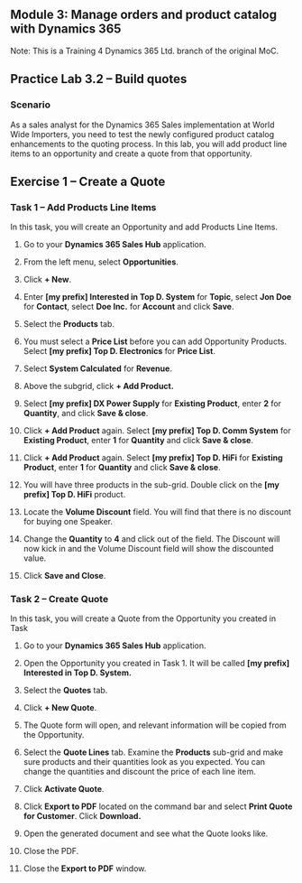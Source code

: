 ## Module 3: Manage orders and product catalog with Dynamics 365

Note: This is a Training 4 Dynamics 365 Ltd. branch of the original MoC.

## Practice Lab 3.2 – Build quotes

### Scenario

As a sales analyst for the Dynamics 365 Sales implementation at World Wide
Importers, you need to test the newly configured product catalog enhancements to
the quoting process. In this lab, you will add product line items to an
opportunity and create a quote from that opportunity.

## Exercise 1 – Create a Quote

### Task 1 – Add Products Line Items

In this task, you will create an Opportunity and add Products Line Items.

1. Go to your **Dynamics 365 Sales Hub** application.

1. From the left menu, select **Opportunities**.

1. Click **+ New**.

1. Enter **[my prefix] Interested in Top D. System** for **Topic**, select **Jon Doe** for **Contact**, select **Doe Inc.** for **Account** and click **Save**.

1. Select the **Products** tab.

1. You must select a **Price List** before you can add Opportunity Products. Select **[my prefix] Top D. Electronics** for **Price List**.

1. Select **System Calculated** for **Revenue**.

1. Above the subgrid, click **+ Add Product.**

1. Select **[my prefix] DX Power Supply** for **Existing Product**, enter **2** for **Quantity**, and click **Save & close**.

1. Click **+ Add Product** again. Select **[my prefix] Top D. Comm System** for **Existing Product**, enter **1** for **Quantity** and click **Save & close**.

1. Click **+ Add Product** again. Select **[my prefix] Top D. HiFi** for **Existing Product**, enter **1** for **Quantity** and click **Save & close**.

1. You will have three products in the sub-grid. Double click on the **[my prefix] Top D. HiFi** product.

1. Locate the **Volume Discount** field. You will find that there is no discount for buying one Speaker.

1. Change the **Quantity** to **4** and click out of the field. The Discount will now kick in and the Volume Discount field will show the discounted value.

1. Click **Save and Close**.

### Task 2 – Create Quote

In this task, you will create a Quote from the Opportunity you created in Task

1. Go to your **Dynamics 365 Sales Hub** application.

1. Open the Opportunity you created in Task 1. It will be called **[my prefix] Interested in Top D. System.**

1. Select the **Quotes** tab.

1. Click **+ New Quote**.

1. The Quote form will open, and relevant information will be copied from the Opportunity.

1. Select the **Quote Lines** tab. Examine the **Products** sub-grid and make sure products and their quantities look as you expected. You can change the quantities and discount the price of each line item.

1. Click **Activate Quote**.

1. Click **Export to PDF** located on the command bar and select **Print Quote for Customer**. Click **Download.**

1. Open the generated document and see what the Quote looks like.

1. Close the PDF.

1. Close the **Export to PDF** window.